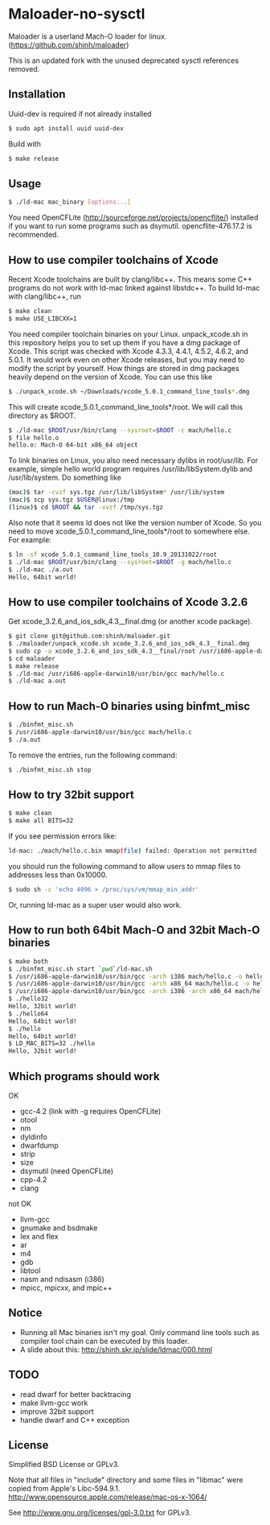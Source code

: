 # Maloader-no-sysctl

Maloader is a userland Mach-O loader for linux.  
(https://github.com/shinh/maloader)  

This is an updated fork with the unused deprecated sysctl references removed.

## Installation

Uuid-dev is required if not already installed

```bash
$ sudo apt install uuid uuid-dev
```
Build with

```bash
$ make release
```
## Usage

```bash
$ ./ld-mac mac_binary [options...]
```
You need OpenCFLite (http://sourceforge.net/projects/opencflite/)
installed if you want to run some programs such as dsymutil.
opencflite-476.17.2 is recommended.

## How to use compiler toolchains of Xcode

Recent Xcode toolchains are built by clang/libc++. This means some C++
programs do not work with ld-mac linked against libstdc++. To build
ld-mac with clang/libc++, run

```bash
$ make clean
$ make USE_LIBCXX=1
```
You need compiler toolchain binaries on your Linux. unpack_xcode.sh in
this repository helps you to set up them if you have a dmg package of
Xcode. This script was checked with Xcode 4.3.3, 4.4.1, 4.5.2, 4.6.2,
and 5.0.1. It would work even on other Xcode releases, but you may
need to modify the script by yourself. How things are stored in dmg
packages heavily depend on the version of Xcode. You can use this like

```bash
$ ./unpack_xcode.sh ~/Downloads/xcode_5.0.1_command_line_tools*.dmg
```

This will create xcode_5.0.1_command_line_tools*/root. We will call
this directory as $ROOT.

```bash
$ ./ld-mac $ROOT/usr/bin/clang --sysroot=$ROOT -c mach/hello.c
$ file hello.o
hello.o: Mach-O 64-bit x86_64 object
```
To link binaries on Linux, you also need necessary dylibs in
root/usr/lib. For example, simple hello world program requires
/usr/lib/libSystem.dylib and /usr/lib/system. Do something like

```bash
(mac)$ tar -cvzf sys.tgz /usr/lib/libSystem* /usr/lib/system
(mac)$ scp sys.tgz $USER@linux:/tmp
(linux)$ cd $ROOT && tar -xvzf /tmp/sys.tgz
```
Also note that it seems ld does not like the version number of
Xcode. So you need to move xcode_5.0.1_command_line_tools*/root to
somewhere else. For example:

```bash
$ ln -sf xcode_5.0.1_command_line_tools_10.9_20131022/root
$ ./ld-mac $ROOT/usr/bin/clang --sysroot=$ROOT -g mach/hello.c
$ ./ld-mac ./a.out
Hello, 64bit world!
```
## How to use compiler toolchains of Xcode 3.2.6

Get xcode_3.2.6_and_ios_sdk_4.3__final.dmg (or another xcode package).

```bash
$ git clone git@github.com:shinh/maloader.git
$ ./maloader/unpack_xcode.sh xcode_3.2.6_and_ios_sdk_4.3__final.dmg
$ sudo cp -a xcode_3.2.6_and_ios_sdk_4.3__final/root /usr/i686-apple-darwin10
$ cd maloader
$ make release
$ ./ld-mac /usr/i686-apple-darwin10/usr/bin/gcc mach/hello.c
$ ./ld-mac a.out
```

## How to run Mach-O binaries using binfmt_misc
```bash
$ ./binfmt_misc.sh
$ /usr/i686-apple-darwin10/usr/bin/gcc mach/hello.c
$ ./a.out
```
To remove the entries, run the following command:

```bash
$ ./binfmt_misc.sh stop
```

## How to try 32bit support

```bash
$ make clean
$ make all BITS=32
```
If you see permission errors like:

```bash
ld-mac: ./mach/hello.c.bin mmap(file) failed: Operation not permitted
```
you should run the following command to allow users to mmap files to
addresses less than 0x10000.

```bash
$ sudo sh -c 'echo 4096 > /proc/sys/vm/mmap_min_addr'
```
Or, running ld-mac as a super user would also work.

## How to run both 64bit Mach-O and 32bit Mach-O binaries
```bash
$ make both
$ ./binfmt_misc.sh start `pwd`/ld-mac.sh
$ /usr/i686-apple-darwin10/usr/bin/gcc -arch i386 mach/hello.c -o hello32
$ /usr/i686-apple-darwin10/usr/bin/gcc -arch x86_64 mach/hello.c -o hello64
$ /usr/i686-apple-darwin10/usr/bin/gcc -arch i386 -arch x86_64 mach/hello.c -o hello
$ ./hello32
Hello, 32bit world!
$ ./hello64
Hello, 64bit world!
$ ./hello
Hello, 64bit world!
$ LD_MAC_BITS=32 ./hello
Hello, 32bit world!
```

## Which programs should work

OK

- gcc-4.2 (link with -g requires OpenCFLite)
- otool
- nm
- dyldinfo
- dwarfdump
- strip
- size
- dsymutil (need OpenCFLite)
- cpp-4.2
- clang

not OK

- llvm-gcc
- gnumake and bsdmake
- lex and flex
- ar
- m4
- gdb
- libtool
- nasm and ndisasm (i386)
- mpicc, mpicxx, and mpic++

## Notice

- Running all Mac binaries isn't my goal. Only command line tools such
  as compiler tool chain can be executed by this loader.
- A slide about this: http://shinh.skr.jp/slide/ldmac/000.html

## TODO

- read dwarf for better backtracing
- make llvm-gcc work
- improve 32bit support
- handle dwarf and C++ exception

## License

Simplified BSD License or GPLv3.

Note that all files in "include" directory and some files in "libmac"
were copied from Apple's Libc-594.9.1.
http://www.opensource.apple.com/release/mac-os-x-1064/

See http://www.gnu.org/licenses/gpl-3.0.txt for GPLv3.
